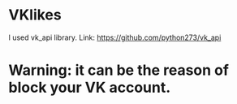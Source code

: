 # VKlikes
I used vk_api library. 
Link: https://github.com/python273/vk_api
# Warning: it can be the reason of block your VK account. 
